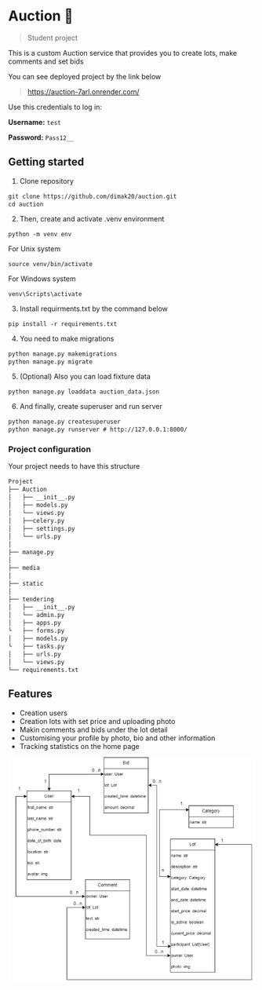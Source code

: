 # Auction 🔨
> Student project 

This is a custom Auction service that provides you to create lots, make comments and set bids

You can see deployed project by the link below
> https://auction-7arl.onrender.com/

Use this credentials to log in:

**Username:** `test`

**Password:** `Pass12__`
## Getting started

1. Clone repository  
```shell
git clone https://github.com/dimak20/auction.git
cd auction
```
2. Then, create and activate .venv environment  
```shell
python -m venv env
```
For Unix system
```shell
source venv/bin/activate
```

For Windows system

```shell
venv\Scripts\activate
```

3. Install requirments.txt by the command below  


```shell
pip install -r requirements.txt
```

4. You need to make migrations
```shell
python manage.py makemigrations
python manage.py migrate
```
5. (Optional) Also you can load fixture data
```shell
python manage.py loaddata auction_data.json
```


6. And finally, create superuser and run server

```shell
python manage.py createsuperuser
python manage.py runserver # http://127.0.0.1:8000/
```


### Project configuration

Your project needs to have this structure


```plaintext
Project
├── Auction
│   ├── __init__.py
│   ├── models.py
│   └── views.py
│   ├──celery.py
│   ├── settings.py
│   └── urls.py
│
├── manage.py
│   
├── media
│   
├── static
│
├── tendering
│   ├── __init__.py
│   └── admin.py
│   ├── apps.py
└   ├── forms.py
│   ├── models.py
└   ├── tasks.py
│   ├── urls.py
│   └── views.py
└── requirements.txt
```


## Features

* Creation users
* Creation lots with set price and uploading photo
* Makin comments and bids under the lot detail
* Customising your profile by photo, bio and other information
* Tracking statistics on the home page

![Website Interface](Project.jpg)